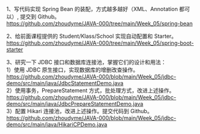 1、写代码实现 Spring Bean 的装配，方式越多越好（XML、Annotation 都可以）, 提交到 Github。  
https://github.com/zhoudyme/JAVA-000/tree/main/Week_05/spring-bean

2、给前面课程提供的 Student/Klass/School 实现自动配置和 Starter。  
https://github.com/zhoudyme/JAVA-000/tree/main/Week_05/spring-boot-starter  

3、研究一下 JDBC 接口和数据库连接池，掌握它们的设计和用法：  
1）使用 JDBC 原生接口，实现数据库的增删改查操作。  
https://github.com/zhoudyme/JAVA-000/blob/main/Week_05/jdbc-demo/src/main/java/JdbcStatementDemo.java  
2）使用事务，PrepareStatement 方式，批处理方式，改进上述操作。  
https://github.com/zhoudyme/JAVA-000/blob/main/Week_05/jdbc-demo/src/main/java/JdbcPrepareStatementDemo.java  
3）配置 Hikari 连接池，改进上述操作。提交代码到 Github。  
https://github.com/zhoudyme/JAVA-000/blob/main/Week_05/jdbc-demo/src/main/java/HikariCPDemo.java
